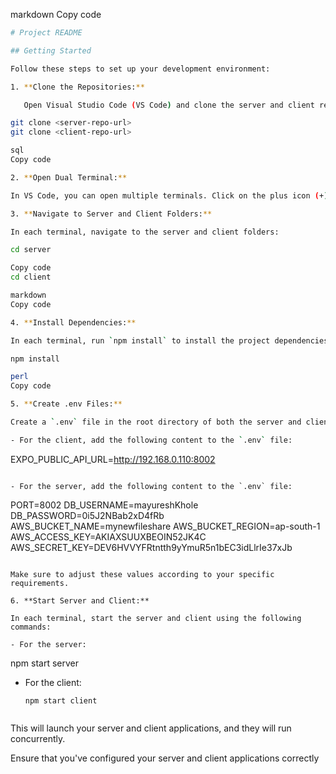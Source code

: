 
markdown
Copy code
```bash
# Project README

## Getting Started

Follow these steps to set up your development environment:

1. **Clone the Repositories:**

   Open Visual Studio Code (VS Code) and clone the server and client repositories using Git:

git clone <server-repo-url>
git clone <client-repo-url>

sql
Copy code

2. **Open Dual Terminal:**

In VS Code, you can open multiple terminals. Click on the plus icon (+) in the integrated terminal panel to open a new terminal. This way, you can have one terminal for the server and another for the client.

3. **Navigate to Server and Client Folders:**

In each terminal, navigate to the server and client folders:

cd server

Copy code
cd client

markdown
Copy code

4. **Install Dependencies:**

In each terminal, run `npm install` to install the project dependencies for both the server and client:

npm install

perl
Copy code

5. **Create .env Files:**

Create a `.env` file in the root directory of both the server and client folders. You can use VS Code or a text editor to create these files.

- For the client, add the following content to the `.env` file:

  ```
  EXPO_PUBLIC_API_URL=http://192.168.0.110:8002
  ```

- For the server, add the following content to the `.env` file:

  ```
  PORT=8002
  DB_USERNAME=mayureshKhole
  DB_PASSWORD=0i5J2NBab2xD4fRb
  AWS_BUCKET_NAME=mynewfileshare
  AWS_BUCKET_REGION=ap-south-1
  AWS_ACCESS_KEY=AKIAXSUUXBEOIN52JK4C
  AWS_SECRET_KEY=DEV6HVVYFRtntth9yYmuR5n1bEC3idLlrIe37xJb
  ```

Make sure to adjust these values according to your specific requirements.

6. **Start Server and Client:**

In each terminal, start the server and client using the following commands:

- For the server:

  ```
  npm start server
  

- For the client:

  ```
  npm start client
  

This will launch your server and client applications, and they will run concurrently.

Ensure that you've configured your server and client applications correctly 
